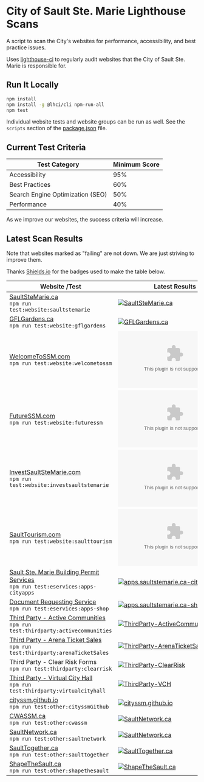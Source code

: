 # City of Sault Ste. Marie Lighthouse Scans

A script to scan the City's websites for performance, accessibility, and best practice issues.

Uses [lighthouse-ci](https://github.com/GoogleChrome/lighthouse-ci)
to regularly audit websites that the City of Sault Ste. Marie is responsible for.

## Run It Locally

```bash
npm install
npm install -g @lhci/cli npm-run-all
npm test
```

Individual website tests and website groups can be run as well.
See the `scripts` section of the [package.json](package.json) file.

## Current Test Criteria

| Test Category                    | Minimum Score |
| -------------------------------- | ------------- |
| Accessibility                    | 95%           |
| Best Practices                   | 60%           |
| Search Engine Optimization (SEO) | 50%           |
| Performance                      | 40%           |

As we improve our websites, the success criteria will increase.

## Latest Scan Results

Note that websites marked as "failing" are not down.  We are just striving to improve them.

Thanks [Shields.io](https://shields.io/) for the badges used to make the table below.

| Website /Test                                                                                                                                                                                                             | Latest Results                                                                                                                                                                                                                                                                |
| ------------------------------------------------------------------------------------------------------------------------------------------------------------------------------------------------------------------------- | ----------------------------------------------------------------------------------------------------------------------------------------------------------------------------------------------------------------------------------------------------------------------------- |
| [SaultSteMarie.ca](https://saultstemarie.ca/)<br />`npm run test:website:saultstemarie`                                                                                                                                   | [![SaultSteMarie.ca](https://img.shields.io/github/workflow/status/cityssm/lighthouse-scans/SaultSteMarie.ca?label=%20&style=for-the-badge)](https://github.com/cityssm/lighthouse-scans/actions?query=workflow%3ASaultSteMarie.ca)                                           |
| [GFLGardens.ca](http://gflgardens.ca/)<br />`npm run test:website:gflgardens`                                                                                                                                             | [![GFLGardens.ca](https://img.shields.io/github/workflow/status/cityssm/lighthouse-scans/GFLGardens.ca?label=%20&style=for-the-badge)](https://github.com/cityssm/lighthouse-scans/actions?query=workflow%3AGFLGardens.ca)                                                    |
| [WelcomeToSSM.com](https://welcometossm.com/)<br />`npm run test:website:welcometossm`                                                                                                                                    | [![WelcomeToSSM.com](https://img.shields.io/github/workflow/status/cityssm/lighthouse-scans/WelcomeToSSM.com?label=%20&style=for-the-badge)](https://github.com/cityssm/lighthouse-scans/actions?query=workflow%3AWelcomeToSSM.com)                                           |
| [FutureSSM.com](https://futuressm.com/)<br />`npm run test:website:futuressm`                                                                                                                                             | [![FutureSSM.com](https://img.shields.io/github/workflow/status/cityssm/lighthouse-scans/FutureSSM.com?label=%20&style=for-the-badge)](https://github.com/cityssm/lighthouse-scans/actions?query=workflow%3AFutureSSM.com)                                                    |
| [InvestSaultSteMarie.com](https://investsaultstemarie.com/)<br />`npm run test:website:investsaultstemarie`                                                                                                               | [![InvestSaultSteMarie.com](https://img.shields.io/github/workflow/status/cityssm/lighthouse-scans/InvestSaultSteMarie.com?label=%20&style=for-the-badge)](https://github.com/cityssm/lighthouse-scans/actions?query=workflow%3AInvestSaultSteMarie.com)                      |
| [SaultTourism.com](https://saulttourism.com/)<br />`npm run test:website:saulttourism`                                                                                                                                    | [![SaultTourism.com](https://img.shields.io/github/workflow/status/cityssm/lighthouse-scans/SaultTourism.com?label=%20&style=for-the-badge)](https://github.com/cityssm/lighthouse-scans/actions?query=workflow%3ASaultTourism.com)                                           |
| [Sault Ste. Marie Building Permit Services](https://apps.saultstemarie.ca/cityapps/index.asp)<br />`npm run test:eservices:apps-cityapps`                                                                                 | [![apps.saultstemarie.ca-cityapps](https://img.shields.io/github/workflow/status/cityssm/lighthouse-scans/apps.saultstemarie.ca-cityapps?label=%20&style=for-the-badge)](https://github.com/cityssm/lighthouse-scans/actions?query=workflow%3Aapps.saultstemarie.ca-cityapps) |
| [Document Requesting Service](https://apps.saultstemarie.ca/cityapps/shop)<br />`npm run test:eservices:apps-shop`                                                                                                        | [![apps.saultstemarie.ca-shop](https://img.shields.io/github/workflow/status/cityssm/lighthouse-scans/apps.saultstemarie.ca-shop?label=%20&style=for-the-badge)](https://github.com/cityssm/lighthouse-scans/actions?query=workflow%3Aapps.saultstemarie.ca-shop)             |
| [Third Party - Active Communities](https://ca.apm.activecommunities.com/saultstemarie/Home)<br />`npm run test:thirdparty:activecommunities`                                                                              | [![ThirdParty-ActiveCommunities](https://img.shields.io/github/workflow/status/cityssm/lighthouse-scans/ThirdParty-ActiveCommunities?label=%20&style=for-the-badge)](https://github.com/cityssm/lighthouse-scans/actions?query=workflow%3AThirdParty-ActiveCommunities)       |
| [Third Party - Arena Ticket Sales](https://gflgardens.evenue.net/cgi-bin/ncommerce3/SEGetGroupList?groupCode=SC&linkID=global-steelback&shopperContext=&caller=&appCode=)<br />`npm run test:thirdparty:arenaTicketSales` | [![ThirdParty-ArenaTicketSales](https://img.shields.io/github/workflow/status/cityssm/lighthouse-scans/ThirdParty-ArenaTicketSales?label=%20&style=for-the-badge)](https://github.com/cityssm/lighthouse-scans/actions?query=workflow%3AThirdParty-ArenaTicketSales)          |
| Third Party - Clear Risk Forms<br />`npm run test:thirdparty:clearrisk`                                                                                                                                                   | [![ThirdParty-ClearRisk](https://img.shields.io/github/workflow/status/cityssm/lighthouse-scans/ThirdParty-ClearRisk?label=%20&style=for-the-badge)](https://github.com/cityssm/lighthouse-scans/actions?query=workflow%3AThirdParty-ClearRisk)                               |
| [Third Party - Virtual City Hall](https://myfinance.saultstemarie.ca/vch/)<br />`npm run test:thirdparty:virtualcityhall`                                                                                                 | [![ThirdParty-VCH](https://img.shields.io/github/workflow/status/cityssm/lighthouse-scans/ThirdParty-VCH?label=%20&style=for-the-badge)](https://github.com/cityssm/lighthouse-scans/actions?query=workflow%3AThirdParty-VCH)                                                 |
| [cityssm.github.io](https://cityssm.github.io/)<br />`npm run test:other:cityssmGithub`                                                                                                                                   | [![cityssm.github.io](https://img.shields.io/github/workflow/status/cityssm/lighthouse-scans/cityssm.github.io?label=%20&style=for-the-badge)](https://github.com/cityssm/lighthouse-scans/actions?query=workflow%3Acityssm.github.io)                                        |
| [CWASSM.ca](https://cwassm.ca/)<br />`npm run test:other:cwassm`                                                                                                                                                          | [![SaultNetwork.ca](https://img.shields.io/github/workflow/status/cityssm/lighthouse-scans/CWASSM.ca?label=%20&style=for-the-badge)](https://github.com/cityssm/lighthouse-scans/actions?query=workflow%3ACWASSM.ca)                                                          |
| [SaultNetwork.ca](https://saultnetwork.ca/)<br />`npm run test:other:saultnetwork`                                                                                                                                        | [![SaultNetwork.ca](https://img.shields.io/github/workflow/status/cityssm/lighthouse-scans/SaultNetwork.ca?label=%20&style=for-the-badge)](https://github.com/cityssm/lighthouse-scans/actions?query=workflow%3ASaultNetwork.ca)                                              |
| [SaultTogether.ca](https://www.saulttogether.ca/)<br />`npm run test:other:saulttogether`                                                                                                                                 | [![SaultTogether.ca](https://img.shields.io/github/workflow/status/cityssm/lighthouse-scans/SaultTogether.ca?label=%20&style=for-the-badge)](https://github.com/cityssm/lighthouse-scans/actions?query=workflow%3ASaultTogether.ca)                                           |
| [ShapeTheSault.ca](https://shapethesault.ca/)<br />`npm run test:other:shapethesault`                                                                                                                                     | [![ShapeTheSault.ca](https://img.shields.io/github/workflow/status/cityssm/lighthouse-scans/ShapeTheSault.ca?label=%20&style=for-the-badge)](https://github.com/cityssm/lighthouse-scans/actions?query=workflow%3AShapeTheSault.ca)                                           |
